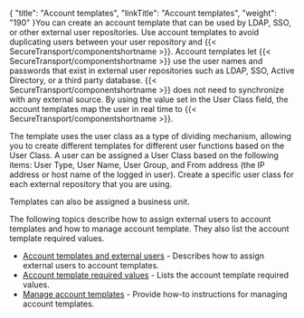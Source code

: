 {
    "title": "Account templates",
    "linkTitle": "Account templates",
    "weight": "190"
}You can create an account template that can be used by LDAP, SSO, or other external user repositories. Use account templates to avoid duplicating users between your user repository and {{< SecureTransport/componentshortname  >}}. Account templates let {{< SecureTransport/componentshortname  >}} use the user names and passwords that exist in external user repositories such as LDAP, SSO, Active Directory, or a third party database. {{< SecureTransport/componentshortname  >}} does not need to synchronize with any external source. By using the value set in the User Class field, the account templates map the user in real time to {{< SecureTransport/componentshortname  >}}.

The template uses the user class as a type of dividing mechanism, allowing you to create different templates for different user functions based on the User Class. A user can be assigned a User Class based on the following items: User Type, User Name, User Group, and From address (the IP address or host name of the logged in user). Create a specific user class for each external repository that you are using.

Templates can also be assigned a business unit.

The following topics describe how to assign external users to account templates and how to manage account template. They also list the account template required values.

-   <a href="c_st_account_templates_external_users" class="MCXref xref">Account templates and external users</a> - Describes how to assign external users to account templates.
-   <a href="c_st_account_template_required_values" class="MCXref xref">Account template required values</a> - Lists the account template required values.
-   <a href="t_st_accounttemplates" class="MCXref xref">Manage account templates</a> - Provide how-to instructions for managing account templates.
